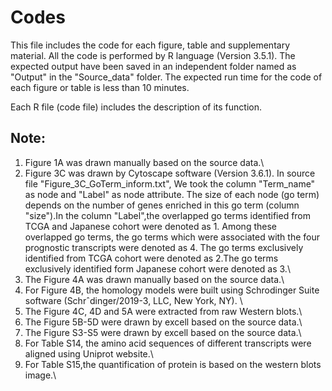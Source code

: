 # Codes

This file includes the code for each figure, table and supplementary material. All the code is performed by R language (Version 3.5.1). The expected output have been saved in an independent folder named as "Output" in the "Source_data" folder.
The expected run time for the code of each figure or table is less than 10 minutes.

Each R file (code file) includes the description of its function.

## Note:
1. Figure 1A was drawn manually based on the source data.\
2. Figure 3C was drawn by Cytoscape software (Version 3.6.1). In source file "Figure_3C_GoTerm_inform.txt", We took the column "Term_name" as node and "Label" as node attribute. The size of each node (go term) depends on the number of genes enriched in this go term (column "size").In the column "Label",the overlapped go terms identified from TCGA and Japanese cohort were denoted as 1. Among these overlapped go terms, the go terms which were associated with the four prognostic transcripts were denoted as 4. The go terms exclusively identified from TCGA cohort were denoted as 2.The go terms exclusively identified form Japanese cohort were denoted as 3.\
3. The Figure 4A was drawn manually based on the source data.\
4. For Figure 4B, the homology models were built using Schrodinger Suite software (Schrˆdinger/2019-3, LLC, New York, NY). \
5. The Figure 4C, 4D and 5A were extracted from raw Western blots.\
6. The Figure 5B-5D were drawn by excell based on the source data.\
7. The Figure S3-S5 were drawn by excell based on the source data.\
8. For Table S14, the amino acid sequences of different transcripts were aligned using Uniprot website.\
9. For Table S15,the quantification of protein is based on the western blots image.\


